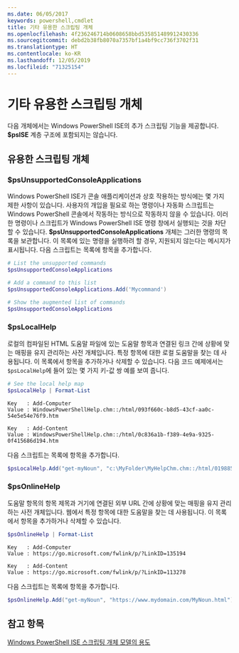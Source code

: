 ```yaml
---
ms.date: 06/05/2017
keywords: powershell,cmdlet
title: 기타 유용한 스크립팅 개체
ms.openlocfilehash: 4f236246714b0608658bbd535851489912430336
ms.sourcegitcommit: debd2b38fb8070a7357bf1a4bf9cc736f3702f31
ms.translationtype: HT
ms.contentlocale: ko-KR
ms.lasthandoff: 12/05/2019
ms.locfileid: "71325154"
---
```

# <a name="other-useful-scripting-objects"></a>기타 유용한 스크립팅 개체

다음 개체에서는 Windows PowerShell ISE의 추가 스크립팅 기능을 제공합니다. **$psISE** 계층 구조에 포함되지는 않습니다.

## <a name="useful-scripting-objects"></a>유용한 스크립팅 개체

### <a name="psunsupportedconsoleapplications"></a>$psUnsupportedConsoleApplications

Windows PowerShell ISE가 콘솔 애플리케이션과 상호 작용하는 방식에는 몇 가지 제한 사항이 있습니다. 사용자의 개입을 필요로 하는 명령이나 자동화 스크립트는 Windows PowerShell 콘솔에서 작동하는 방식으로 작동하지 않을 수 있습니다. 이러한 명령이나 스크립트가 Windows PowerShell ISE 명령 창에서 실행되는 것을 차단할 수 있습니다. **$psUnsupportedConsoleApplications** 개체는 그러한 명령의 목록을 보관합니다. 이 목록에 있는 명령을 실행하려 할 경우, 지원되지 않는다는 메시지가 표시됩니다. 다음 스크립트는 목록에 항목을 추가합니다.

```powershell
# List the unsupported commands
$psUnsupportedConsoleApplications

# Add a command to this list
$psUnsupportedConsoleApplications.Add('Mycommand')

# Show the augmented list of commands
$psUnsupportedConsoleApplications
```

### <a name="pslocalhelp"></a>$psLocalHelp

로컬의 컴파일된 HTML 도움말 파일에 있는 도움말 항목과 연결된 링크 간에 상황에 맞는 매핑을 유지 관리하는 사전 개체입니다. 특정 항목에 대한 로컬 도움말을 찾는 데 사용됩니다. 이 목록에서 항목을 추가하거나 삭제할 수 있습니다. 다음 코드 예제에서는 `$psLocalHelp`에 들어 있는 몇 가지 키-값 쌍 예를 보여 줍니다.

```powershell
# See the local help map
$psLocalHelp | Format-List
```

```output
Key   : Add-Computer
Value : WindowsPowerShellHelp.chm::/html/093f660c-b8d5-43cf-aa0c-54e5e54e76f9.htm

Key   : Add-Content
Value : WindowsPowerShellHelp.chm::/html/0c836a1b-f389-4e9a-9325-0f415686d194.htm
```

다음 스크립트는 목록에 항목을 추가합니다.

```powershell
$psLocalHelp.Add("get-myNoun", "c:\MyFolder\MyHelpChm.chm::/html/0198854a-1298-57ae-aa0c-87b5e5a84712.htm")
```

### <a name="psonlinehelp"></a>$psOnlineHelp

도움말 항목의 항목 제목과 거기에 연결된 외부 URL 간에 상황에 맞는 매핑을 유지 관리하는 사전 개체입니다. 웹에서 특정 항목에 대한 도움말을 찾는 데 사용됩니다. 이 목록에서 항목을 추가하거나 삭제할 수 있습니다.

```powershell
$psOnlineHelp | Format-List
```

```output
Key   : Add-Computer
Value : https://go.microsoft.com/fwlink/p/?LinkID=135194

Key   : Add-Content
Value : https://go.microsoft.com/fwlink/p/?LinkID=113278
```

다음 스크립트는 목록에 항목을 추가합니다.

```powershell
$psOnlineHelp.Add("get-myNoun", "https://www.mydomain.com/MyNoun.html")
```

## <a name="see-also"></a>참고 항목

[Windows PowerShell ISE 스크립팅 개체 모델의 용도](../components/ise/object-model/Purpose-of-the-Windows-PowerShell-ISE-Scripting-Object-Model.md)
